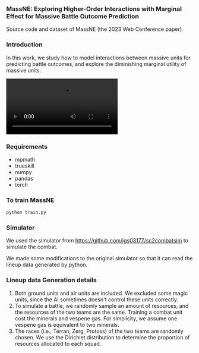 ### MassNE: Exploring Higher-Order Interactions with Marginal Effect for Massive Battle Outcome Prediction

Source code and dataset of MassNE (the 2023 Web Conference paper).

### Introduction

In this work, we study how to model interactions between massive units for predicting battle outcomes, and explore the diminishing marginal utility of massive units.

<video src=".\demo.mp4"></video>

### Requirements

* mpmath
* trueskill 
* numpy 
* pandas
* torch

### To train MassNE

```python
python train.py
```



### Simulator 

We used the simulator from https://github.com/jgs03177/sc2combatsim to simulate the combat. 

We made some modifications to the original simulator so that it can read the lineup data generated by python.



### Lineup data Generation details

1. Both ground units and air units are included. We excluded some magic units, since the AI sometimes doesn't control these units correctly.
3. To simulate a battle, we randomly sample an amount of resources, and the resources of the two teams are the same. Training a combat unit cost the minerals and vespene gas. For simplicity, we assume one vespene gas is equivalent to two minerals.
4. The races (i.e., Terran, Zerg, Protoss) of the two teams are randomly chosen. We use the Dirichlet distribution to determine the proportion of resources allocated to each squad.
